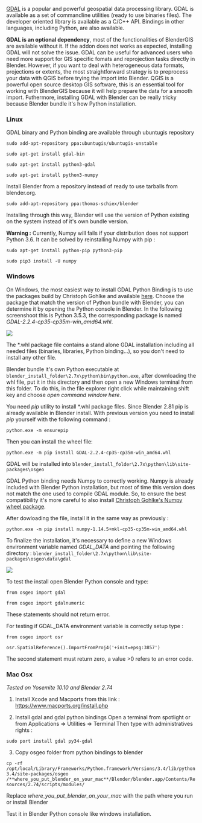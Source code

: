 [GDAL](http://gdal.org/) is a popular and powerful geospatial data processing library. GDAL is available as a set of commandline utilities (ready to use binaries files). The developer oriented library is available as a C/C++ API. Bindings in other languages, including Python, are also available.

**GDAL is an optional dependency**, most of the functionalities of BlenderGIS are available without it. If the addon does not works as expected, installing GDAL will not solve the issue. GDAL can be useful for advanced users who need more support for GIS specific fomats and reprojection tasks directly in Blender. However, if you want to deal with heterogeneous data formats, projections or extents, the most straightforward strategy is to preprocess your data with QGIS before trying the import into Blender. QGIS is a powerful open source desktop GIS software, this is an essential tool for working with BlenderGIS because it will help prepare the data for a smooth import. Futhermore, installing GDAL with Blender can be really tricky because Blender bundle it's how Python installation.

### Linux

GDAL binary and Python binding are available through ubuntugis repository

`sudo add-apt-repository ppa:ubuntugis/ubuntugis-unstable`

`sudo apt-get install gdal-bin`

`sudo apt-get install python3-gdal`

`sudo apt-get install python3-numpy`

Install Blender from a repository instead of ready to use tarballs from blender.org.

`sudo add-apt-repository ppa:thomas-schiex/blender`

Installing through this way, Blender will use the version of Python existing on the system instead of it's own bundle version.

**Warning :** Currently, Numpy will fails if your distribution does not support Python 3.6. It can be solved by reinstalling Numpy with pip :

`sudo apt-get install python-pip python3-pip`

`sudo pip3 install -U numpy`

### Windows

On Windows, the most easiest way to install GDAL Python Binding is to use the packages build by Christoph Gohlke and available [here](http://www.lfd.uci.edu/~gohlke/pythonlibs/#gdal). Choose the package that match the version of Python bundle with Blender, you can determine it by opening the Python console in Blender. In the following screenshoot this is Python 3.5.3, the corresponding package is named *GDAL-2.2.4-cp35-cp35m-win_amd64.whl*.

![](https://raw.githubusercontent.com/wiki/domlysz/blenderGIS/Blender27x/images/python_version.jpg)

The \*.whl package file contains a stand alone GDAL installation including all needed files (binaries, libraries, Python binding...), so you don't need to install any other file.

Blender bundle it's own Python executable at `blender_install_folder\2.7x\python\bin\python.exe`, after downloading the whl file, put it in this directory and then open a new Windows terminal from this folder. To do this, in the file explorer right click while maintaining shift key and choose *open command window here*.

You need *pip* utility to install \*.whl package files. Since Blender 2.81 pip is already available in Blender install. With previous version you need to install *pip* yourself with the following command :

`python.exe -m ensurepip`

Then you can install the wheel file:

`python.exe -m pip install GDAL-2.2.4-cp35-cp35m-win_amd64.whl`

GDAL will be installed into `blender_install_folder\2.7x\python\lib\site-packages\osgeo`

GDAL Python binding needs Numpy to correctly working. Numpy is already included with Blender Python installation, but most of time this version does not match the one used to compile GDAL module. So, to ensure the best compatibility it's more careful to also install [Christoph Gohlke's Numpy wheel package](http://www.lfd.uci.edu/~gohlke/pythonlibs/#numpy).

After dowloading the file, install it in the same way as previously :

`python.exe -m pip install numpy-1.14.5+mkl-cp35-cp35m-win_amd64.whl`

To finalize the installation, it's necessary to define a new Windows environment variable named *GDAL_DATA* and pointing the following directory : `blender_install_folder\2.7x\python\lib\site-packages\osgeo\data\gdal`

![](https://raw.githubusercontent.com/wiki/domlysz/blenderGIS/Blender27x/images/gdal_data.jpg)


To test the install open Blender Python console and type:

`from osgeo import gdal`

`from osgeo import gdalnumeric`

These statements should not return error.

For testing if GDAL_DATA environment variable is correctly setup type :

`from osgeo import osr`

`osr.SpatialReference().ImportFromProj4('+init=epsg:3857')`

The second statement must return zero, a value >0 refers to an error code.


### Mac Osx

*Tested on Yosemite 10.10 and Blender 2.74*

1) Install Xcode and Macports from this link :
 https://www.macports.org/install.php

2) Install gdal and gdal python bindings
Open a terminal from spotlight or from Applications => Utilities => Terminal
Then type with administratives rights :

`sudo port install gdal py34-gdal`

3) Copy osgeo folder from python bindings to blender

`cp -rf /opt/local/Library/Frameworks/Python.framework/Versions/3.4/lib/python3.4/site-packages/osgeo /**where_you_put_blender_on_your_mac**/Blender/blender.app/Contents/Resources/2.74/scripts/modules/`

Replace *where_you_put_blender_on_your_mac* with the path where you run or install Blender

Test it in Blender Python console like windows installation.

